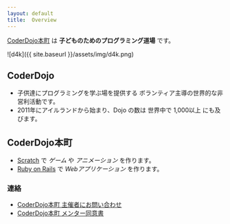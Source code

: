 ```yaml
---
layout: default
title:  Overview
---
```


[CoderDojo本町](http://coderdojo-hommachi.doorkeeper.jp/ ) は **子どものためのプログラミング道場** です。

![d4k]({{ site.baseurl }}/assets/img/d4k.png)

## CoderDojo

* 子供達にプログラミングを学ぶ場を提供する ボランティア主導の世界的な非営利活動です。
* 2011年にアイルランドから始まり、Dojo の数は 世界中で 1,000以上 にも及びます。

## CoderDojo本町

* [Scratch](https://scratch.mit.edu/) で *ゲーム* や *アニメーション* を作ります。
* [Ruby on Rails](http://rubyonrails.org/) で *Webアプリケーション* を作ります。

### 連絡

* [CoderDojo本町 主催者にお問い合わせ](https://coderdojo-hommachi.doorkeeper.jp/contact)
* [CoderDojo本町 メンター同意書](https://github.com/coderdojo-hommachi/document/blob/master/MentorAgreement.md)
